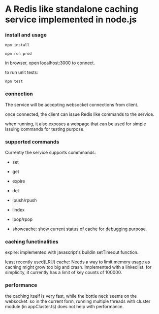 #  A Redis like standalone caching service implemented in node.js


### install and usage

`npm install`

`npm run prod`

in browser, open localhost:3000 to connect. 

to run unit tests:

`npm test` 


### connection
The service will be accepting websocket connections from client.

once connected, the client can issue Redis like commands to the service.

when running, it also exposes a webpage that can be used for simple issuing commands for testing purpose.


### supported commands
Currently the service supports commmands:

- set

- get

- expire

- del

- lpush/rpush

- lindex

- lpop/rpop

- showcache:  show current status of cache for debugging purpose.

### caching functinalities
expire:  implemented with javascript's buildin setTimeout function.

least recently used(LRU) cache:  Needs a way to limit memory usage as caching might grow too big and crash. Implemented with a linkedlist. for simplicity, it currently has a limit of key counts of 100000.


### performance
the caching itself is very fast, while the bottle neck seems on the websocket. so in the current form, running multiple threads with cluster module (in appCluster.ts) does not help with performance.




